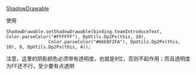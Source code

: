 [ShadowDrawable](https://github.com/Liberuman/ShadowDrawable)

使用
```
ShadowDrawable.setShadowDrawable(binding.teamIntroduceText, Color.parseColor("#FFFFFF"), DpUtils.Dp2Px(this, 10),
                Color.parseColor("#66E8F2FA"), DpUtils.Dp2Px(this, 10), 0, DpUtils.Dp2Px(this, 4));
```

注意，这里的阴影颜色必须带有透明度，也就是8位，否则不起作用；而且透明度为FF还不行，至少要有点透明

